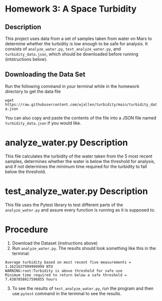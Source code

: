 # Homework 3: A Space Turbidity

## Description

This project uses data from a set of samples taken from water on Mars to determine whether the turbidity is low enough to be safe for analysis. It consists of `analyze_water.py`, `test_analyze_water.py`, and `turbidity_data.json`, which should be downloaded before running (intstructions below).

## Downloading the Data Set

Run the following command in your terminal while in the homework directory to get the data file

`wget https://raw.githubusercontent.com/wjallen/turbidity/main/turbidity_data.json`

You can also copy and paste the contents of the file into a JSON file named `turbidity_data.json` if you would like.

# analyze_water.py Description

This file calculates the turbidity of the water taken from the 5 most recent samples, determines whether the water is below the threshold for analysis, and if not determines the minimum time required for the turbidity to fall below the threshold.

# test_analyze_water.py Description

This file uses the Pytest library to test different parts of the `analyze_water.py` and assure every function is running as it is supposed to.

# Procedure

1. Download the Dataset (instructions above)
2. Run `analyze_water.py`. The results should look something like this in the terminal:
```
Average turbidity based on most recent five measurements = 1.1621637999999999 NTU
WARNING:root:Turbidity is above threshold for safe use
Minimum time required to return below a safe threshold = 7.4387858017596855 hours
```
3. To see the results of `test_analyze_water.py`, run the program and then use `pytest` command in the terminal to see the results.
